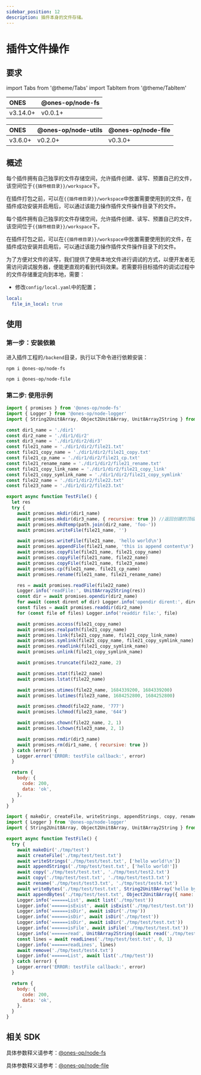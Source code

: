 ```yaml
---
sidebar_position: 12
description: 插件本身的文件存储。
---
```


# 插件文件操作

## 要求

import Tabs from '@theme/Tabs'
import TabItem from '@theme/TabItem'

<Tabs>
<TabItem value="2" label="3.14.0+">

| ONES     | @ones-op/node-fs |
| :------- | :--------------- |
| v3.14.0+ | v0.0.1+          |

</TabItem>

<TabItem value="1" label="3.6.0+ ">

| ONES    | @ones-op/node-utils | @ones-op/node-file |
| :------ | :------------------ | :----------------- |
| v3.6.0+ | v0.2.0+             | v0.3.0+            |

</TabItem>
</Tabs>

## 概述

<Tabs>
<TabItem value="2" label="3.14.0+">

每个插件拥有自己独享的文件存储空间，允许插件创建、读写、预置自己的文件，该空间位于`{{插件根目录}}/workspace`下。

在插件打包之前，可以在`{{插件根目录}}/workspace`中放置需要使用到的文件，在插件成功安装并启用后，可以通过该能力操作插件文件操作目录下的文件。

</TabItem>
<TabItem value="1" label="3.6.0+ ">

每个插件拥有自己独享的文件存储空间，允许插件创建、读写、预置自己的文件，该空间位于`{{插件根目录}}/workspace`下。

在插件打包之前，可以在`{{插件根目录}}/workspace`中放置需要使用到的文件，在插件成功安装并启用后，可以通过该能力操作插件文件操作目录下的文件。

为了方便对文件的读写，我们提供了使用本地文件进行调试的方式，以便开发者无需访问调试服务器，便能更直观的看到代码效果。若需要将目标插件的调试过程中的文件存储重定向到本地，需要：

- 修改`config/local.yaml`中的配置；

```yaml
local:
  file_in_local: true
```

</TabItem>
</Tabs>

## 使用

### 第一步：安装依赖

进入插件工程的`/backend`目录，执行以下命令进行依赖安装：

<Tabs>
<TabItem value="2" label="3.14.0+">

```shell
npm i @ones-op/node-fs
```

</TabItem>
<TabItem value="1" label="3.6.0+ ">

```shell
npm i @ones-op/node-file
```

</TabItem>
</Tabs>

### 第二步: 使用示例

<Tabs>
<TabItem value="2" label="3.14.0+">

```javascript
import { promises } from '@ones-op/node-fs'
import { Logger } from '@ones-op/node-logger'
import { String2Unit8Array, Object2Unit8Array, Unit8Array2String } from '@ones-op/node-utils'

const dir1_name = './dir1'
const dir2_name = './dir1/dir2'
const dir3_name = './dir1/dir2/dir3'
const file21_name = './dir1/dir2/file21.txt'
const file21_copy_name = './dir1/dir2/file21_copy.txt'
const file21_cp_name = './dir1/dir2/file21_cp.txt'
const file21_rename_name = './dir1/dir2/file21_rename.txt'
const file21_copy_link_name = './dir1/dir2/file21_copy_link'
const file21_copy_symlink_name = './dir1/dir2/file21_copy_symlink'
const file22_name = './dir1/dir2/file22.txt'
const file23_name = './dir1/dir2/file23.txt'

export async function TestFile() {
  let res
  try {
    await promises.mkdir(dir1_name)
    await promises.mkdir(dir3_name, { recursive: true }) //返回创建的顶级父级目录
    await promises.mkdtemp(path.join(dir2_name, 'foo-'))
    await promises.writeFile(file21_name, '')

    await promises.writeFile(file21_name, 'hello world\n')
    await promises.appendFile(file21_name, 'this is append content\n')
    await promises.copyFile(file21_name, file21_copy_name)
    await promises.copyFile(file21_name, file22_name)
    await promises.copyFile(file21_name, file23_name)
    await promises.cp(file21_name, file21_cp_name)
    await promises.rename(file21_name, file21_rename_name)

    res = await promises.readFile(file22_name)
    Logger.info('readFile:', Unit8Array2String(res))
    const dir = await promises.opendir(dir2_name)
    for await (const dirent of dir) Logger.info('opendir dirent:', dirent.name)
    const files = await promises.readdir(dir2_name)
    for (const file of files) Logger.info('readdir file:', file)

    await promises.access(file21_copy_name)
    await promises.realpath(file21_copy_name)
    await promises.link(file21_copy_name, file21_copy_link_name)
    await promises.symlink(file21_copy_name, file21_copy_symlink_name)
    await promises.readlink(file21_copy_symlink_name)
    await promises.unlink(file21_copy_symlink_name)

    await promises.truncate(file22_name, 2)

    await promises.stat(file22_name)
    await promises.lstat(file22_name)

    await promises.utimes(file22_name, 1684339200, 1684339200)
    await promises.lutimes(file23_name, 1684252800, 1684252800)

    await promises.chmod(file22_name, '777')
    await promises.lchmod(file23_name, '644')

    await promises.chown(file22_name, 2, 1)
    await promises.lchown(file23_name, 2, 1)

    await promises.rmdir(dir3_name)
    await promises.rm(dir1_name, { recursive: true })
  } catch (error) {
    Logger.error('ERROR: testFile callback:', error)
  }

  return {
    body: {
      code: 200,
      data: 'ok',
    },
  }
}
```

</TabItem>
<TabItem value="1" label="3.6.0+ ">

```javascript
import { makeDir, createFile, writeStrings, appendStrings, copy, rename, writeBytes, appendBytes, list, isExist, isDir, isFile, read, readLines, remove } from '@ones-op/node-file'
import { Logger } from '@ones-op/node-logger'
import { String2Unit8Array, Object2Unit8Array, Unit8Array2String } from '@ones-op/node-utils'

export async function TestFile() {
  try {
    await makeDir('./tmp/test')
    await createFile('./tmp/test/test.txt')
    await writeStrings('./tmp/test/test.txt', ['hello world!\n'])
    await appendStrings('./tmp/test/test.txt', ['hello world!'])
    await copy('./tmp/test/test.txt', './tmp/test/test2.txt')
    await copy('./tmp/test/test.txt', './tmp/test/test3.txt')
    await rename('./tmp/test/test3.txt', './tmp/test/test4.txt')
    await writeBytes('./tmp/test/test.txt', String2Unit8Array('hello bytes!\n'))
    await appendBytes('./tmp/test/test.txt', Object2Unit8Array({ name: 'hello bytes!' }))
    Logger.info('======List', await list('./tmp/test'))
    Logger.info('======isExist', await isExist('./tmp/test/test.txt'))
    Logger.info('======isDir', await isDir('./tmp'))
    Logger.info('======isDir', await isDir('./tmp/test'))
    Logger.info('======isDir', await isDir('./tmp/test/test.txt'))
    Logger.info('======isFile', await isFile('./tmp/test/test.txt'))
    Logger.info('======read', Unit8Array2String((await read('./tmp/test/test.txt')) as Uint8Array))
    const lines = await readLines('./tmp/test/test.txt', 0, 1)
    Logger.info('======readLines', lines)
    await remove('./tmp/test/test4.txt')
    Logger.info('======List', await list('./tmp/test'))
  } catch (error) {
    Logger.error('ERROR: testFile callback:', error)
  }

  return {
    body: {
      code: 200,
      data: 'ok',
    },
  }
}
```

</TabItem>
</Tabs>

## 相关 SDK

<Tabs>
<TabItem value="2" label="3.14.0+">

具体参数释义请参考：[@ones-op/node-fs](../../reference/packages/node-fs/node-fs.mdx)

</TabItem>
<TabItem value="1" label="3.6.0+ ">

具体参数释义请参考：[@ones-op/node-file](../../reference/legacy-packages/node-file/node-file.mdx)

</TabItem>
</Tabs>
